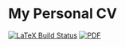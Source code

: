 
# My Personal CV

[![LaTeX Build Status](https://github.com/gavinsdavies/cv/actions/workflows/build-latex.yml/badge.svg)](https://github.com/gavinsdavies/cv/actions)
[![PDF](https://img.shields.io/badge/PDF-latest-purple.svg?style=flat)](../orphan/pdflatex/gavinsdavies.pdf)
